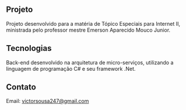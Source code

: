 ## Projeto

Projeto desenvolvido para a matéria de Tópico Especiais para Internet II, ministrada pelo professor mestre Emerson Aparecido Mouco Junior.

## Tecnologias

Back-end desenvolvido na arquitetura de micro-serviços, utilizando a linguagem de programação C# e seu framework .Net.

## Contato

Email: victorsousa247@gmail.com
